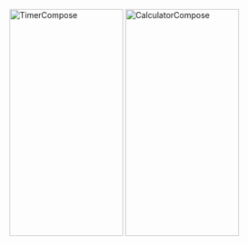 
<a href="https://github.com/pekeramazan/TimerCompose"><img src="https://github.com/pekeramazan/TimerCompose" alt="TimerCompose" width="200" height="400"/></a>
<a href="https://github.com/pekeramazan/CalculatorCompose"><img src="https://github.com/pekeramazan/CalculatorCompose" alt="CalculatorCompose" width="200" height="400"/></a>
